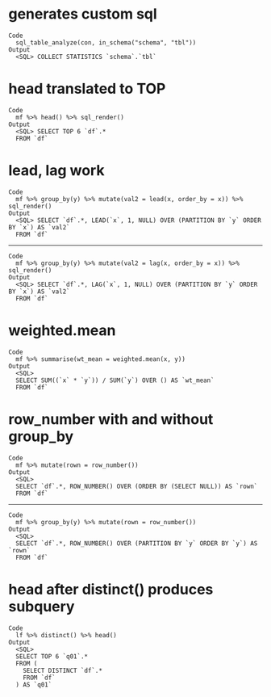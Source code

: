 # generates custom sql

    Code
      sql_table_analyze(con, in_schema("schema", "tbl"))
    Output
      <SQL> COLLECT STATISTICS `schema`.`tbl`

# head translated to TOP

    Code
      mf %>% head() %>% sql_render()
    Output
      <SQL> SELECT TOP 6 `df`.*
      FROM `df`

# lead, lag work

    Code
      mf %>% group_by(y) %>% mutate(val2 = lead(x, order_by = x)) %>% sql_render()
    Output
      <SQL> SELECT `df`.*, LEAD(`x`, 1, NULL) OVER (PARTITION BY `y` ORDER BY `x`) AS `val2`
      FROM `df`

---

    Code
      mf %>% group_by(y) %>% mutate(val2 = lag(x, order_by = x)) %>% sql_render()
    Output
      <SQL> SELECT `df`.*, LAG(`x`, 1, NULL) OVER (PARTITION BY `y` ORDER BY `x`) AS `val2`
      FROM `df`

# weighted.mean

    Code
      mf %>% summarise(wt_mean = weighted.mean(x, y))
    Output
      <SQL>
      SELECT SUM((`x` * `y`)) / SUM(`y`) OVER () AS `wt_mean`
      FROM `df`

# row_number with and without group_by

    Code
      mf %>% mutate(rown = row_number())
    Output
      <SQL>
      SELECT `df`.*, ROW_NUMBER() OVER (ORDER BY (SELECT NULL)) AS `rown`
      FROM `df`

---

    Code
      mf %>% group_by(y) %>% mutate(rown = row_number())
    Output
      <SQL>
      SELECT `df`.*, ROW_NUMBER() OVER (PARTITION BY `y` ORDER BY `y`) AS `rown`
      FROM `df`

# head after distinct() produces subquery

    Code
      lf %>% distinct() %>% head()
    Output
      <SQL>
      SELECT TOP 6 `q01`.*
      FROM (
        SELECT DISTINCT `df`.*
        FROM `df`
      ) AS `q01`

